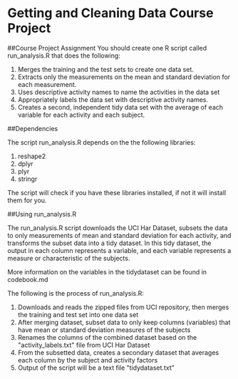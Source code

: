 # Getting and Cleaning Data Course Project

##Course Project Assignment
You should create one R script called run_analysis.R that does the following:

1. Merges the training and the test sets to create one data set.
2. Extracts only the measurements on the mean and standard deviation for each measurement.
3. Uses descriptive activity names to name the activities in the data set
4. Appropriately labels the data set with descriptive activity names.
5. Creates a second, independent tidy data set with the average of each variable for each activity and each subject.


##Dependencies

The script run_analysis.R depends on the the following libraries:
  1. reshape2
  2. dplyr
  3. plyr
  4. stringr

The script will check if you have these libraries installed, if not it will install them for you.

##Using run_analysis.R

The run_analysis.R script downloads the UCI Har Dataset, subsets the data to only measurements of mean and standard deviation for each activity, and transforms the subset data into a tidy dataset.  In this tidy dataset, the output in each column represents a variable, and each variable represents a measure or characteristic of the subjects.

More information on the variables in the tidydataset can be found in codebook.md

The following is the process of run_analysis.R:

1. Downloads and reads the zipped files from UCI repository, then merges the training and test set into one data set
2. After merging dataset, subset data to only keep columns (variables) that have mean or standard deviation measures of the subjects
3. Renames the columns of the combined dataset based on the "activity_labels.txt" file from UCI Har Dataset
4. From the subsetted data, creates a secondary dataset that averages each column by the subject and activity factors
5. Output of the script will be a text file "tidydataset.txt"


